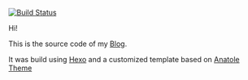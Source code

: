 [![Build Status](https://travis-ci.org/LuizAdolphs/blog.svg?branch=master)](https://travis-ci.org/LuizAdolphs/blog)

Hi!

This is the source code of my [Blog](https://luizadolphs.github.io).

It was build using [Hexo](https://hexo.io) and a customized template based on [Anatole Theme](https://github.com/Ben02/hexo-theme-Anatole)
